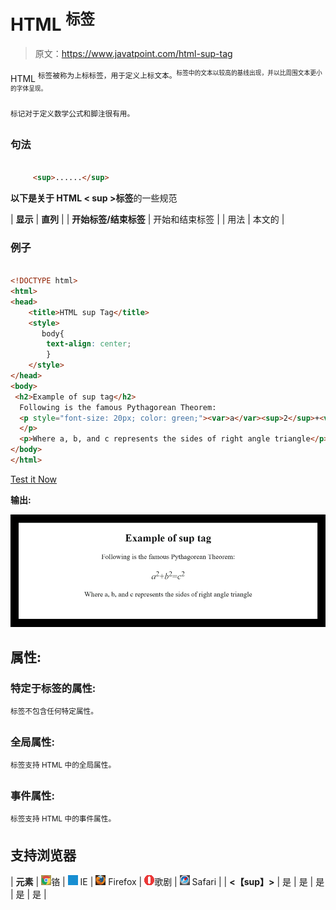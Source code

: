 # HTML <sup>标签</sup>

> 原文：<https://www.javatpoint.com/html-sup-tag>

HTML <sup>标签被称为上标标签，用于定义上标文本。<sup>标签中的文本以较高的基线出现，并以比周围文本更小的字体呈现。</sup></sup>

<sup>标记对于定义数学公式和脚注很有用。</sup>

### 句法

```html

     <sup>......</sup>

```

**以下是关于 HTML < sup >标签**的一些规范

| **显示** | **直列** |
| **开始标签/结束标签** | 开始和结束标签 |
| 用法 | 本文的 |

### 例子

```html

<!DOCTYPE html>
<html>
<head>
	<title>HTML sup Tag</title>
	<style>
	   body{
		text-align: center;
		}
	</style>
</head>
<body>
 <h2>Example of sup tag</h2>
  Following is the famous Pythagorean Theorem: 
  <p style="font-size: 20px; color: green;"><var>a</var><sup>2</sup>+<var>b</var><sup>2</sup>=<var>c</var><sup>2</sup>
  </p>
  <p>Where a, b, and c represents the sides of right angle triangle</p>
</body>
</html>

```

[Test it Now](https://www.javatpoint.com/oprweb/test.jsp?filename=htmlsuptag)

**输出:**

![HTML sup tag](img/c52afbe603683d0a8fcdbd8abfe67d75.png)

## 属性:

### 特定于标签的属性:

<sup>标签不包含任何特定属性。</sup>

### 全局属性:

<sup>标签支持 HTML 中的全局属性。</sup>

### 事件属性:

<sup>标签支持 HTML 中的事件属性。</sup>

## 支持浏览器

| **元素** | ![chrome browser](img/4fbdc93dc2016c5049ed108e7318df19.png)铬 | ![ie browser](img/83dd23df1fe8373fd5bf054b2c1dd88b.png) IE | ![firefox browser](img/4f001fff393888a8a807ed29b28145d1.png) Firefox | ![opera browser](img/6cad4a592cc69a052056a0577b4aac65.png)歌剧 | ![safari browser](img/a0f6a9711a92203c5dc5c127fe9c9fca.png) Safari |
| **<【sup】>** | 是 | 是 | 是 | 是 | 是 |